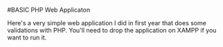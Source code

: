 #BASIC PHP Web Applicaton

Here's a very simple web application I did in first year that does some validations with PHP. You'll need to drop the application on XAMPP if you want to run it. 
